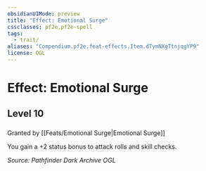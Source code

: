 ```yaml
---
obsidianUIMode: preview
title: "Effect: Emotional Surge"
cssclasses: pf2e,pf2e-spell
tags:
  - trait/
aliases: "Compendium.pf2e.feat-effects.Item.dTymNXgTtnjqgYP9"
license: OGL
---
```

# Effect: Emotional Surge
## Level 10
### 






Granted by [[Feats/Emotional Surge|Emotional Surge]]

You gain a +2 status bonus to attack rolls and skill checks.

*Source: Pathfinder Dark Archive*
*OGL*